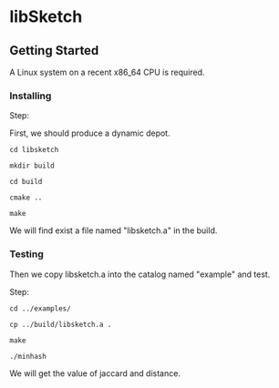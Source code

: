 # libSketch

## Getting Started

A Linux system on a recent x86_64 CPU is required.

### Installing 

Step:

First, we should produce a dynamic depot.

```
cd libsketch

mkdir build

cd build

cmake ..

make
```

We will find exist a file named "libsketch.a" in the build.

### Testing

Then we copy libsketch.a into the catalog named "example" and test.

Step:

```
cd ../examples/

cp ../build/libsketch.a .

make

./minhash
```

We will get the value of jaccard and distance.
